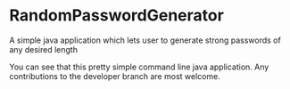 # RandomPasswordGenerator
A simple java application which lets user to generate strong passwords of any desired length

You can see that this pretty simple command line java application. Any contributions to the developer branch are most welcome.
